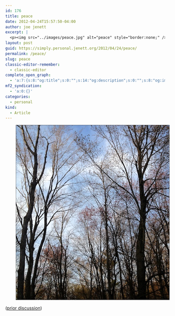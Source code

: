 ```yaml
---
id: 176
title: peace
date: 2012-04-24T15:57:50-04:00
author: joe jenett
excerpt: |
  <p><img src="../images/peace.jpg" alt="peace" style="border:none;" /></p>
layout: post
guid: https://simply.personal.jenett.org/2012/04/24/peace/
permalink: /peace/
slug: peace
classic-editor-remember:
  - classic-editor
complete_open_graph:
  - 'a:7:{s:8:"og:title";s:0:"";s:14:"og:description";s:0:"";s:8:"og:image";s:0:"";s:7:"og:type";s:0:"";s:12:"twitter:card";s:7:"summary";s:19:"twitter:description";s:0:"";s:15:"twitter:creator";s:0:"";}'
mf2_syndication:
  - 'a:0:{}'
categories:
  - personal
kind:
  - Article
---
```

<img src="../images/peace.jpg" alt="peace" style="border:none;margin-left:33px;" />

([prior discussion](https://disqus.com/home/discussion/jenettsimplypersonal/jenettsimplypersonal_peace/))